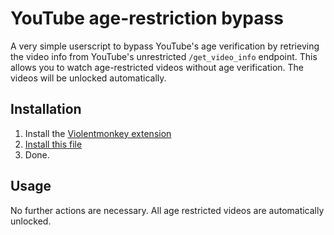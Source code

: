 # YouTube age-restriction bypass
 A very simple userscript to bypass YouTube's age verification by retrieving the video info from YouTube's unrestricted ``/get_video_info`` endpoint. This allows you to watch age-restricted videos without age verification. The videos will be unlocked automatically.

## Installation
1. Install the [Violentmonkey extension](https://violentmonkey.github.io/)
2. [Install this file](https://github.com/ata-star/yt-age-bypass/raw/main/age-bypass.user.js)
3. Done.

## Usage
No further actions are necessary. All age restricted videos are automatically unlocked.

